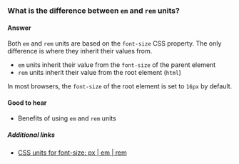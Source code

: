 ### What is the difference between `em` and `rem` units?

#### Answer

Both `em` and `rem` units are based on the `font-size` CSS property. The only difference is where they inherit their values from.

- `em` units inherit their value from the `font-size` of the parent element
- `rem` units inherit their value from the root element (`html`)

In most browsers, the `font-size` of the root element is set to `16px` by default.

#### Good to hear

* Benefits of using `em` and `rem` units

##### Additional links

* [CSS units for font-size: px | em | rem](https://medium.com/code-better/css-units-for-font-size-px-em-rem-79f7e592bb97)

<!-- tags: (css) -->

<!-- expertise: (1) -->

<!-- Expertise levels:
	0: junior
	1: intermediate
	2: senior
-->
